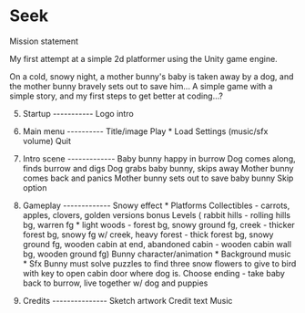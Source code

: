 Seek
====

Mission statement

My first attempt at a simple 2d platformer using the Unity game engine.

On a cold, snowy night, a mother bunny's baby is taken away by a dog, and the mother bunny bravely sets out to save him...
A simple game with a simple story, and my first steps to get better at coding...?

5) Startup -----------
Logo intro

3) Main menu ----------
Title/image
Play *
Load
Settings (music/sfx volume)
Quit

2) Intro scene -------------
Baby bunny happy in burrow
Dog comes along, finds burrow and digs
Dog grabs baby bunny, skips away
Mother bunny comes back and panics
Mother bunny sets out to save baby bunny
Skip option

1) Gameplay -------------
Snowy effect *
Platforms
Collectibles - carrots, apples, clovers, golden versions bonus
Levels (
  rabbit hills - rolling hills bg, warren fg *
  light woods - forest bg, snowy ground fg, 
  creek - thicker forest bg, snowy fg w/ creek, 
  heavy forest - thick forest bg, snowy ground fg, wooden cabin at end, 
  abandoned cabin - wooden cabin wall bg, wooden ground fg)
Bunny character/animation *
Background music *
Sfx
Bunny must solve puzzles to find three snow flowers to give to bird with key to open cabin door where dog is.
Choose ending - take baby back to burrow, live together w/ dog and puppies

4) Credits ---------------
Sketch artwork
Credit text
Music
